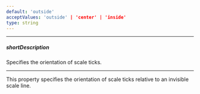 ```yaml
---
default: 'outside'
acceptValues: 'outside' | 'center' | 'inside'
type: string
---
```

---
##### shortDescription
Specifies the orientation of scale ticks.

---
This property specifies the orientation of scale ticks relative to an invisible scale line.